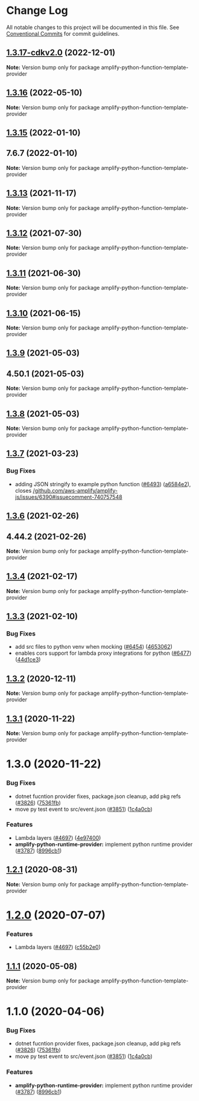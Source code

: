 # Change Log

All notable changes to this project will be documented in this file.
See [Conventional Commits](https://conventionalcommits.org) for commit guidelines.

## [1.3.17-cdkv2.0](https://github.com/aws-amplify/amplify-cli/compare/amplify-python-function-template-provider@1.3.16...amplify-python-function-template-provider@1.3.17-cdkv2.0) (2022-12-01)

**Note:** Version bump only for package amplify-python-function-template-provider





## [1.3.16](https://github.com/aws-amplify/amplify-cli/compare/amplify-python-function-template-provider@1.3.15...amplify-python-function-template-provider@1.3.16) (2022-05-10)

**Note:** Version bump only for package amplify-python-function-template-provider





## [1.3.15](https://github.com/aws-amplify/amplify-cli/compare/amplify-python-function-template-provider@1.3.13...amplify-python-function-template-provider@1.3.15) (2022-01-10)



## 7.6.7 (2022-01-10)

**Note:** Version bump only for package amplify-python-function-template-provider





## [1.3.13](https://github.com/aws-amplify/amplify-cli/compare/amplify-python-function-template-provider@1.3.12...amplify-python-function-template-provider@1.3.13) (2021-11-17)

**Note:** Version bump only for package amplify-python-function-template-provider





## [1.3.12](https://github.com/aws-amplify/amplify-cli/compare/amplify-python-function-template-provider@1.3.11...amplify-python-function-template-provider@1.3.12) (2021-07-30)

**Note:** Version bump only for package amplify-python-function-template-provider





## [1.3.11](https://github.com/aws-amplify/amplify-cli/compare/amplify-python-function-template-provider@1.3.10...amplify-python-function-template-provider@1.3.11) (2021-06-30)

**Note:** Version bump only for package amplify-python-function-template-provider





## [1.3.10](https://github.com/aws-amplify/amplify-cli/compare/amplify-python-function-template-provider@1.3.9...amplify-python-function-template-provider@1.3.10) (2021-06-15)

**Note:** Version bump only for package amplify-python-function-template-provider





## [1.3.9](https://github.com/aws-amplify/amplify-cli/compare/amplify-python-function-template-provider@1.3.7...amplify-python-function-template-provider@1.3.9) (2021-05-03)



## 4.50.1 (2021-05-03)

**Note:** Version bump only for package amplify-python-function-template-provider





## [1.3.8](https://github.com/aws-amplify/amplify-cli/compare/amplify-python-function-template-provider@1.3.7...amplify-python-function-template-provider@1.3.8) (2021-05-03)

**Note:** Version bump only for package amplify-python-function-template-provider





## [1.3.7](https://github.com/aws-amplify/amplify-cli/compare/amplify-python-function-template-provider@1.3.6...amplify-python-function-template-provider@1.3.7) (2021-03-23)


### Bug Fixes

* adding JSON stringify to example python function ([#6493](https://github.com/aws-amplify/amplify-cli/issues/6493)) ([a6584e2](https://github.com/aws-amplify/amplify-cli/commit/a6584e2920764be10108a799d93222e3c3397ef1)), closes [/github.com/aws-amplify/amplify-js/issues/6390#issuecomment-740757548](https://github.com//github.com/aws-amplify/amplify-js/issues/6390/issues/issuecomment-740757548)





## [1.3.6](https://github.com/aws-amplify/amplify-cli/compare/amplify-python-function-template-provider@1.3.4...amplify-python-function-template-provider@1.3.6) (2021-02-26)



## 4.44.2 (2021-02-26)

**Note:** Version bump only for package amplify-python-function-template-provider





## [1.3.4](https://github.com/aws-amplify/amplify-cli/compare/amplify-python-function-template-provider@1.3.3...amplify-python-function-template-provider@1.3.4) (2021-02-17)

**Note:** Version bump only for package amplify-python-function-template-provider





## [1.3.3](https://github.com/aws-amplify/amplify-cli/compare/amplify-python-function-template-provider@1.3.2...amplify-python-function-template-provider@1.3.3) (2021-02-10)


### Bug Fixes

* add src files to python venv when mocking ([#6454](https://github.com/aws-amplify/amplify-cli/issues/6454)) ([4653062](https://github.com/aws-amplify/amplify-cli/commit/465306278fd1d7452beab96a4b97ca53f3885664))
* enables cors support for lambda proxy integrations for python ([#6477](https://github.com/aws-amplify/amplify-cli/issues/6477)) ([44d1ce3](https://github.com/aws-amplify/amplify-cli/commit/44d1ce34786b6d1161d48332d7d026414a126c89))





## [1.3.2](https://github.com/aws-amplify/amplify-cli/compare/amplify-python-function-template-provider@1.3.1...amplify-python-function-template-provider@1.3.2) (2020-12-11)

**Note:** Version bump only for package amplify-python-function-template-provider





## [1.3.1](https://github.com/aws-amplify/amplify-cli/compare/amplify-python-function-template-provider@1.2.1...amplify-python-function-template-provider@1.3.1) (2020-11-22)

**Note:** Version bump only for package amplify-python-function-template-provider





# 1.3.0 (2020-11-22)


### Bug Fixes

* dotnet fucntion provider fixes, package.json cleanup, add pkg refs ([#3826](https://github.com/aws-amplify/amplify-cli/issues/3826)) ([75361fb](https://github.com/aws-amplify/amplify-cli/commit/75361fb266f15ba954a8b8e935874c74f66eb11a))
* move py test event to src/event.json ([#3851](https://github.com/aws-amplify/amplify-cli/issues/3851)) ([1c4a0cb](https://github.com/aws-amplify/amplify-cli/commit/1c4a0cb5022869fc6aa3c358e9a4c8935fec2b54))


### Features

* Lambda layers ([#4697](https://github.com/aws-amplify/amplify-cli/issues/4697)) ([4e97400](https://github.com/aws-amplify/amplify-cli/commit/4e974007d95c894ab4108a2dff8d5996e7e3ce25))
* **amplify-python-runtime-provider:** implement python runtime provider ([#3787](https://github.com/aws-amplify/amplify-cli/issues/3787)) ([8996cb1](https://github.com/aws-amplify/amplify-cli/commit/8996cb11015873f1236340680694188fd17c0f2e))





## [1.2.1](https://github.com/aws-amplify/amplify-cli/compare/amplify-python-function-template-provider@1.2.0...amplify-python-function-template-provider@1.2.1) (2020-08-31)

**Note:** Version bump only for package amplify-python-function-template-provider





# [1.2.0](https://github.com/aws-amplify/amplify-cli/compare/amplify-python-function-template-provider@1.1.1...amplify-python-function-template-provider@1.2.0) (2020-07-07)


### Features

* Lambda layers ([#4697](https://github.com/aws-amplify/amplify-cli/issues/4697)) ([c55b2e0](https://github.com/aws-amplify/amplify-cli/commit/c55b2e0c3377127aaf887591d7bc20d7240ef11d))





## [1.1.1](https://github.com/aws-amplify/amplify-cli/compare/amplify-python-function-template-provider@1.1.0...amplify-python-function-template-provider@1.1.1) (2020-05-08)

**Note:** Version bump only for package amplify-python-function-template-provider





# 1.1.0 (2020-04-06)


### Bug Fixes

* dotnet fucntion provider fixes, package.json cleanup, add pkg refs ([#3826](https://github.com/aws-amplify/amplify-cli/issues/3826)) ([75361fb](https://github.com/aws-amplify/amplify-cli/commit/75361fb266f15ba954a8b8e935874c74f66eb11a))
* move py test event to src/event.json ([#3851](https://github.com/aws-amplify/amplify-cli/issues/3851)) ([1c4a0cb](https://github.com/aws-amplify/amplify-cli/commit/1c4a0cb5022869fc6aa3c358e9a4c8935fec2b54))


### Features

* **amplify-python-runtime-provider:** implement python runtime provider ([#3787](https://github.com/aws-amplify/amplify-cli/issues/3787)) ([8996cb1](https://github.com/aws-amplify/amplify-cli/commit/8996cb11015873f1236340680694188fd17c0f2e))
